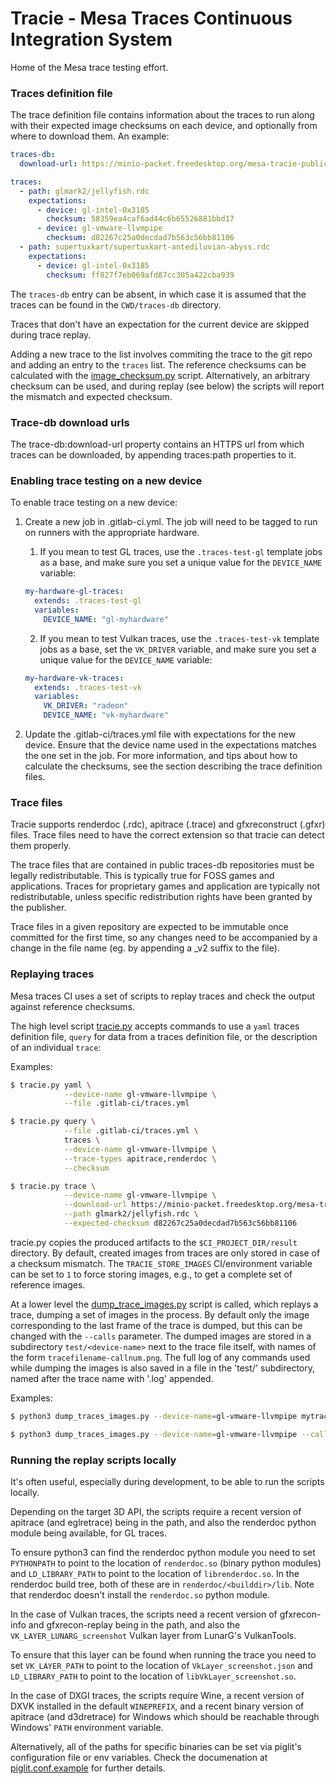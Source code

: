 Tracie - Mesa Traces Continuous Integration System
==================================================

Home of the Mesa trace testing effort.

### Traces definition file

The trace definition file contains information about the traces to run along
with their expected image checksums on each device, and optionally from where to
download them. An example:

```yaml
traces-db:
  download-url: https://minio-packet.freedesktop.org/mesa-tracie-public/

traces:
  - path: glmark2/jellyfish.rdc
    expectations:
      - device: gl-intel-0x3185
        checksum: 58359ea4caf6ad44c6b65526881bbd17
      - device: gl-vmware-llvmpipe
        checksum: d82267c25a0decdad7b563c56bb81106
  - path: supertuxkart/supertuxkart-antediluvian-abyss.rdc
    expectations:
      - device: gl-intel-0x3185
        checksum: ff827f7eb069afd87cc305a422cba939
```

The `traces-db` entry can be absent, in which case it is assumed that
the traces can be found in the `CWD/traces-db` directory.

Traces that don't have an expectation for the current device are skipped
during trace replay.

Adding a new trace to the list involves commiting the trace to the git repo and
adding an entry to the `traces` list. The reference checksums can be calculated
with the [image_checksum.py](.gitlab-ci/tracie/image_checksum.py) script.
Alternatively, an arbitrary checksum can be used, and during replay (see below)
the scripts will report the mismatch and expected checksum.

### Trace-db download urls

The trace-db:download-url property contains an HTTPS url from which traces can
be downloaded, by appending traces:path properties to it.

### Enabling trace testing on a new device

To enable trace testing on a new device:

1. Create a new job in .gitlab-ci.yml. The job will need to be tagged
   to run on runners with the appropriate hardware.

   1. If you mean to test GL traces, use the `.traces-test-gl`
      template jobs as a base, and make sure you set a unique value for the
     `DEVICE_NAME` variable:

   ```yaml
   my-hardware-gl-traces:
     extends: .traces-test-gl
     variables:
       DEVICE_NAME: "gl-myhardware"
   ```

   2. If you mean to test Vulkan traces, use the `.traces-test-vk`
      template jobs as a base, set the `VK_DRIVER` variable, and make
      sure you set a unique value for the `DEVICE_NAME` variable:

   ```yaml
   my-hardware-vk-traces:
     extends: .traces-test-vk
     variables:
       VK_DRIVER: "radeon"
       DEVICE_NAME: "vk-myhardware"
   ```

2. Update the .gitlab-ci/traces.yml file with expectations for the new device.
   Ensure that the device name used in the expectations matches the one
   set in the job. For more information, and tips about how to calculate
   the checksums, see the section describing the trace definition files.

### Trace files

Tracie supports renderdoc (.rdc), apitrace (.trace) and gfxreconstruct
(.gfxr) files. Trace files need to have the correct extension so that
tracie can detect them properly.

The trace files that are contained in public traces-db repositories must be
legally redistributable. This is typically true for FOSS games and
applications. Traces for proprietary games and application are typically not
redistributable, unless specific redistribution rights have been granted by the
publisher.

Trace files in a given repository are expected to be immutable once committed
for the first time, so any changes need to be accompanied by a change in the
file name (eg. by appending a _v2 suffix to the file).

### Replaying traces

Mesa traces CI uses a set of scripts to replay traces and check the output
against reference checksums.

The high level script [tracie.py](.gitlab-ci/tracie/tracie.py) accepts
commands to use a `yaml` traces definition file, `query` for data from
a traces definition file, or the description of an individual `trace`:

Examples:

   ```sh
   $ tracie.py yaml \
               --device-name gl-vmware-llvmpipe \
               --file .gitlab-ci/traces.yml
   ```

   ```sh
   $ tracie.py query \
               --file .gitlab-ci/traces.yml \
               traces \
               --device-name gl-vmware-llvmpipe \
               --trace-types apitrace,renderdoc \
               --checksum
   ```

   ```sh
   $ tracie.py trace \
               --device-name gl-vmware-llvmpipe \
               --download-url https://minio-packet.freedesktop.org/mesa-tracie-public/ \
               --path glmark2/jellyfish.rdc \
               --expected-checksum d82267c25a0decdad7b563c56bb81106
   ```

tracie.py copies the produced artifacts to the `$CI_PROJECT_DIR/result`
directory. By default, created images from traces are only stored in case of a
checksum mismatch. The `TRACIE_STORE_IMAGES` CI/environment variable can be set
to `1` to force storing images, e.g., to get a complete set of reference
images.

At a lower level the
[dump_trace_images.py](.gitlab-ci/tracie/dump_trace_images.py) script is
called, which replays a trace, dumping a set of images in the process. By
default only the image corresponding to the last frame of the trace is dumped,
but this can be changed with the `--calls` parameter. The dumped images are
stored in a subdirectory `test/<device-name>` next to the trace file itself,
with names of the form `tracefilename-callnum.png`.  The full log of any
commands used while dumping the images is also saved in a file in the
'test/<device-name>' subdirectory, named after the trace name with '.log'
appended.

Examples:

   ```sh
   $ python3 dump_traces_images.py --device-name=gl-vmware-llvmpipe mytrace.trace
   ```

   ```sh
   $ python3 dump_traces_images.py --device-name=gl-vmware-llvmpipe --calls=2075,3300 mytrace.trace
   ```

### Running the replay scripts locally

It's often useful, especially during development, to be able to run the scripts
locally.

Depending on the target 3D API, the scripts require a recent version
of apitrace (and eglretrace) being in the path, and also the renderdoc
python module being available, for GL traces.

To ensure python3 can find the renderdoc python module you need to set
`PYTHONPATH` to point to the location of `renderdoc.so` (binary python modules)
and `LD_LIBRARY_PATH` to point to the location of `librenderdoc.so`. In the
renderdoc build tree, both of these are in `renderdoc/<builddir>/lib`. Note
that renderdoc doesn't install the `renderdoc.so` python module.

In the case of Vulkan traces, the scripts need a recent version of
gfxrecon-info and gfxrecon-replay being in the path, and also the
`VK_LAYER_LUNARG_screenshot` Vulkan layer from LunarG's VulkanTools.

To ensure that this layer can be found when running the trace you need
to set `VK_LAYER_PATH` to point to the location of
`VkLayer_screenshot.json` and `LD_LIBRARY_PATH` to point to the
location of `libVkLayer_screenshot.so`.

In the case of DXGI traces, the scripts require Wine, a recent version
of DXVK installed in the default `WINEPREFIX`, and a recent binary
version of apitrace (and d3dretrace) for Windows which should be
reachable through Windows' `PATH` environment variable.

Alternatively, all of the paths for specific binaries can be set via
piglit's configuration file or env variables. Check the documenation
at [piglit.conf.example](piglit.conf.example) for further details.

